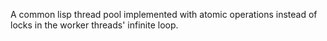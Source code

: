A common lisp thread pool implemented with atomic operations instead of locks in the worker threads' infinite loop.
